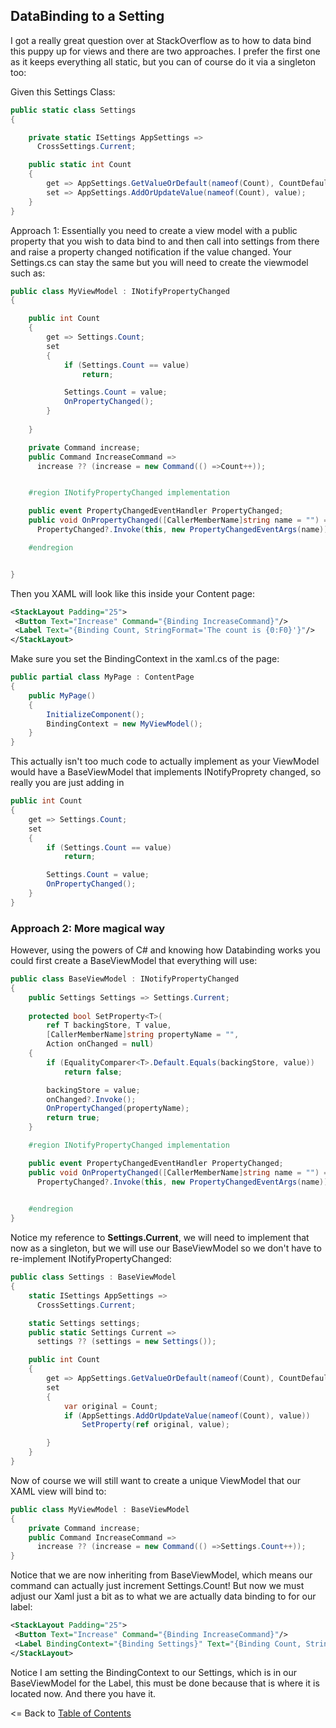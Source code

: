 ## DataBinding to a Setting
I got a really great question over at StackOverflow as to how to data bind this puppy up for views and there are two approaches. I prefer the first one as it keeps everything all static, but you can of course do it via a singleton too:

Given this Settings Class:
```csharp
public static class Settings 
{

    private static ISettings AppSettings => 
      CrossSettings.Current;

    public static int Count
    {
        get => AppSettings.GetValueOrDefault(nameof(Count), CountDefault); 
        set => AppSettings.AddOrUpdateValue(nameof(Count), value);
    }
}
```

Approach 1: Essentially you need to create a view model with a public property that you wish to data bind to and then call into settings from there and raise a property changed notification if the value changed. Your Settings.cs can stay the same but you will need to create the viewmodel such as:
```csharp
public class MyViewModel : INotifyPropertyChanged
{

    public int Count
    {
        get => Settings.Count; 
        set
        {
            if (Settings.Count == value)
                return;

            Settings.Count = value;
            OnPropertyChanged();
        }
            
    }

    private Command increase;
    public Command IncreaseCommand =>
      increase ?? (increase = new Command(() =>Count++));


    #region INotifyPropertyChanged implementation

    public event PropertyChangedEventHandler PropertyChanged;
    public void OnPropertyChanged([CallerMemberName]string name = "") =>
      PropertyChanged?.Invoke(this, new PropertyChangedEventArgs(name));

    #endregion


}
```
Then you XAML will look like this inside your Content page:
```xml
<StackLayout Padding="25">
 <Button Text="Increase" Command="{Binding IncreaseCommand}"/>
 <Label Text="{Binding Count, StringFormat='The count is {0:F0}'}"/>
</StackLayout>
```

Make sure you set the BindingContext in the xaml.cs of the page:
```csharp
public partial class MyPage : ContentPage
{
    public MyPage()
    {
        InitializeComponent();
        BindingContext = new MyViewModel();
    }
}
```

This actually isn't too much code to actually implement as your ViewModel would have a BaseViewModel that implements INotifyProprety changed, so really you are just adding in 

```csharp
public int Count
{
    get => Settings.Count;
    set
    {
        if (Settings.Count == value)
            return;

        Settings.Count = value;
        OnPropertyChanged();
    }
}
```


### Approach 2: More magical way

However, using the powers of C# and knowing how Databinding works you could first create a BaseViewModel that everything will use:

```csharp
public class BaseViewModel : INotifyPropertyChanged
{
    public Settings Settings => Settings.Current;
  
	protected bool SetProperty<T>(
		ref T backingStore, T value,
		[CallerMemberName]string propertyName = "",
		Action onChanged = null)
	{
		if (EqualityComparer<T>.Default.Equals(backingStore, value))
			return false;

		backingStore = value;
		onChanged?.Invoke();
		OnPropertyChanged(propertyName);
		return true;
	}

    #region INotifyPropertyChanged implementation

    public event PropertyChangedEventHandler PropertyChanged;
    public void OnPropertyChanged([CallerMemberName]string name = "") =>
      PropertyChanged?.Invoke(this, new PropertyChangedEventArgs(name));
    

    #endregion
}
```

Notice my reference to **Settings.Current**, we will need to implement that now as a singleton, but we will use our BaseViewModel so we don't have to re-implement INotifyPropertyChanged:

```csharp
public class Settings : BaseViewModel
{
    static ISettings AppSettings =>
      CrossSettings.Current;

    static Settings settings;
    public static Settings Current =>
      settings ?? (settings = new Settings());

    public int Count
    {
        get => AppSettings.GetValueOrDefault(nameof(Count), CountDefault);
        set
        { 
			var original = Count;
            if (AppSettings.AddOrUpdateValue(nameof(Count), value))
                SetProperty(ref original, value);

        }
    }
}
```

Now of course we will still want to create a unique ViewModel that our XAML view will bind to:
```csharp
public class MyViewModel : BaseViewModel
{
    private Command increase;
    public Command IncreaseCommand =>
      increase ?? (increase = new Command(() =>Settings.Count++));
}
```

Notice that we are now inheriting from BaseViewModel, which means our command can actually just increment Settings.Count! But now we must adjust our Xaml just a bit as to what we are actually data binding to for our label:

```xml
<StackLayout Padding="25">
 <Button Text="Increase" Command="{Binding IncreaseCommand}"/>
 <Label BindingContext="{Binding Settings}" Text="{Binding Count, StringFormat='The count is {0:F0}'}"/>
</StackLayout>
```
Notice I am setting the BindingContext to our Settings, which is in our BaseViewModel for the Label, this must be done because that is where it is located now. And there you have it.

<= Back to [Table of Contents](README.md)

